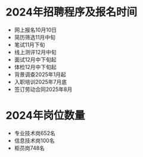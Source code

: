 # 2024年招聘程序及报名时间

* 网上报名10月10日
* 简历筛选11月中旬
* 笔试11月下旬
* 线上测评12月中旬
* 面试12月中下旬起
* 体检12月中下旬起
* 背景调查2025年1月起
* 入职培训2025年7月底
* 签订劳动合同2025年8月

# 2024年岗位数量

* 专业技术岗652名
* 信息技术岗100名
* 柜员岗748名